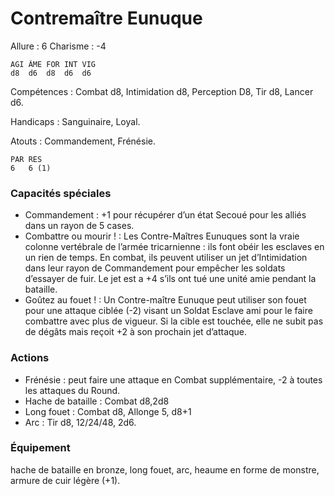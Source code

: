 # Contremaître Eunuque

Allure : 6
Charisme : -4

	AGI	ÂME	FOR	INT	VIG
	d8	d6	d8	d6	d6

Compétences : Combat d8, Intimidation d8, Perception D8, Tir d8, Lancer d6.

Handicaps : Sanguinaire, Loyal.

Atouts : Commandement, Frénésie.

	PAR	RES
	6	6 (1)

### Capacités spéciales
- Commandement : +1 pour récupérer d’un état Secoué pour les alliés dans un rayon de 5 cases.
- Combattre ou mourir ! : Les Contre-Maîtres Eunuques sont la vraie colonne vertébrale de l’armée tricarnienne : ils font obéir les esclaves en un rien de temps. En combat, ils peuvent utiliser un jet d’Intimidation dans leur rayon de Commandement pour empêcher les soldats d’essayer de fuir. Le jet est a +4 s’ils ont tué une unité amie pendant la bataille.
- Goûtez au fouet ! : Un Contre-maître Eunuque peut utiliser son fouet pour une attaque ciblée (-2) visant un Soldat Esclave ami pour le faire combattre avec plus de vigueur. Si la cible est touchée, elle ne subit pas de dégâts mais reçoit +2 à son prochain jet d’attaque.

### Actions
- Frénésie : peut faire une attaque en Combat supplémentaire, -2 à toutes les attaques du Round.
- Hache de bataille : Combat d8,2d8
- Long fouet : Combat d8, Allonge 5, d8+1
- Arc : Tir d8, 12/24/48, 2d6.

### Équipement
hache de bataille en bronze, long fouet, arc, heaume en forme de monstre, armure de cuir légère (+1).
